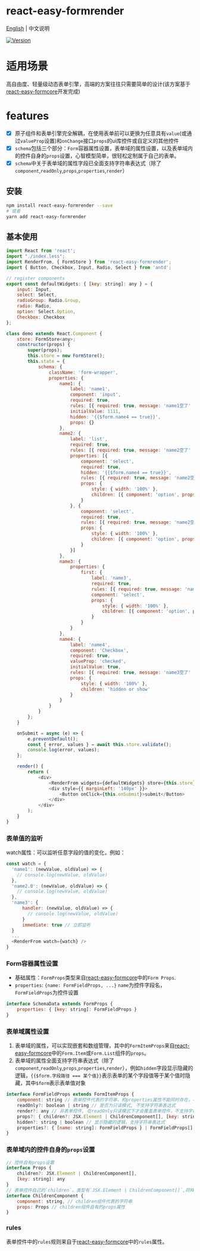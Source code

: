 # react-easy-formrender

[English](./README.md) | 中文说明

[![Version](https://img.shields.io/badge/version-0.2.0-green)](https://www.npmjs.com/package/react-easy-formrender)

# 适用场景

高自由度、轻量级动态表单引擎，高端的方案往往只需要简单的设计(该方案基于[react-easy-formcore](https://github.com/mezhanglei/react-easy-formcore)开发完成)

# features

- [x] 原子组件和表单引擎完全解耦，在使用表单前可以更换为任意具有`value`(或通过`valueProp`设置)和`onChange`接口`props`的ui库控件或自定义的其他控件
- [x] `schema`包括三个部分：`Form`容器属性设置，表单域的属性设置，以及表单域内的控件自身的`props`设置，心智模型简单，很轻松定制属于自己的表单。
- [x] `schema`中关于表单域的属性字段已全面支持字符串表达式（除了`component`,`readOnly`,`props`,`properties`,`render`）

## 安装

```bash
npm install react-easy-formrender --save
# 或者
yarn add react-easy-formrender
```

## 基本使用

```javascript
import React from 'react';
import "./index.less";
import RenderFrom, { FormStore } from 'react-easy-formrender';
import { Button, Checkbox, Input, Radio, Select } from 'antd';

// register components
export const defaultWidgets: { [key: string]: any } = {
    input: Input,
    select: Select,
    radioGroup: Radio.Group,
    radio: Radio,
    option: Select.Option,
    Checkbox: Checkbox
};

class demo extends React.Component {
    store: FormStore<any>;
    constructor(props) {
        super(props);
        this.store = new FormStore();
        this.state = {
            schema: {
                className: 'form-wrapper',
                properties: {
                    name1: {
                        label: 'name1',
                        component: 'input',
                        required: true,
                        rules: [{ required: true, message: 'name1空了' }],
                        initialValue: 1111,
                        hidden: '{{$form.name4 == true}}',
                        props: {}
                    },
                    name2: {
                        label: 'list',
                        required: true,
                        rules: [{ required: true, message: 'name2空了' }],
                        properties: [{
                            component: 'select',
                            required: true,
                            hidden: '{{$form.name4 == true}}',
                            rules: [{ required: true, message: 'name2空了' }],
                            props: {
                                style: { width: '100%' },
                                children: [{ component: 'option', props: { key: 1, value: '1', children: '选项1' } }]
                            }
                        }, {
                            component: 'select',
                            required: true,
                            rules: [{ required: true, message: 'name2空了' }],
                            props: {
                                style: { width: '100%' },
                                children: [{ component: 'option', props: { key: 1, value: '1', children: '选项1' } }]
                            }
                        }]
                    },
                    name3: {
                        properties: {
                            first: {
                                label: 'name3',
                                required: true,
                                rules: [{ required: true, message: 'name2空了' }],
                                component: 'select',
                                props: {
                                    style: { width: '100%' },
                                    children: [{ component: 'option', props: { key: 1, value: '1', children: '选项1' } }]
                                }
                            }
                        }
                    },
                    name4: {
                        label: 'name4',
                        component: 'Checkbox',
                        required: true,
                        valueProp: 'checked',
                        initialValue: true,
                        rules: [{ required: true, message: 'name3空了' }],
                        props: {
                            style: { width: '100%' },
                            children: 'hidden or show'
                        }
                    }
                }
            }
        };
    }

    onSubmit = async (e) => {
        e.preventDefault();
        const { error, values } = await this.store.validate();
        console.log(error, values);
    };

    render() {
        return (
            <div>
                <RenderFrom widgets={defaultWidgets} store={this.store} schema={this.state.schema} />
                <div style={{ marginLeft: '140px' }}>
                    <Button onClick={this.onSubmit}>submit</Button>
                </div>
            </div>
        );
    }
}
```

### 表单值的监听
watch属性：可以监听任意字段的值的变化，例如：
```javascript
const watch = {
  'name1': (newValue, oldValue) => {
    // console.log(newValue, oldValue)
  },
  'name2.0': (newValue, oldValue) => {
    // console.log(newValue, oldValue)
  },
  'name3': {
      handler: (newValue, oldValue) => {
        // console.log(newValue, oldValue)
      }
      immediate: true // 立即监听
  }
  ...
  <RenderFrom watch={watch} />
}
```

### Form容器属性设置
- 基础属性：`FormProps`类型来自[react-easy-formcore](https://github.com/mezhanglei/react-easy-formcore)中的`Form Props`.
- `properties`: `{name: FormFieldProps, ...}` `name`为控件字段名，`FormFieldProps`为控件设置
```javascript
interface SchemaData extends FormProps {
    properties: { [key: string]: FormFieldProps }
}
```

### 表单域属性设置
1. 表单域的属性，可以实现嵌套和数组管理，其中的`FormItemProps`来自[react-easy-formcore](https://github.com/mezhanglei/react-easy-formcore)中的`Form.Item`或`Form.List`组件的`props`。
2. 表单域的属性全面支持字符串表达式（除了`component`,`readOnly`,`props`,`properties`,`render`），例如`hidden`字段显示隐藏的逻辑，`{{$form.字段路径 === 某个值}}`表示表单的某个字段值等于某个值时隐藏，其中`$form`表示表单值对象
```javascript
interface FormFieldProps extends FormItemProps {
    component: string // 表单控件代表的字符串，和properties属性不能同时存在，不支持字符串表达式
    readOnly?: boolean | string // 是否为只读模式, 不支持字符串表达式
    render?: any // 非表单控件, 在readOnly只读模式下才会覆盖表单控件，不支持字符串表达式
    props?: { children?: JSX.Element | ChildrenComponent[], [key: string]: any } // 表单控件自有的props属性, 不支持字符串表达式
    hidden?: string | boolean // 显示隐藏的逻辑，支持字符串表达式
    properties?: { [name: string]: FormFieldProps } | FormFieldProps[] // 嵌套的表单控件 为对象时表示对象嵌套，为数组类型时表示数组集合， 不支持字符串表达式
}
```

### 表单域内的控件自身的`props`设置

```javascript
// 控件自有props设置
interface Props { 
    children?: JSX.Element | ChildrenComponent[],
    [key: string]: any
}
// 表单控件自己的`children`。类型有`JSX.Element | ChildrenComponent[]`,同样支持嵌套
interface ChildrenComponent {
    component: string, // children组件代表的字符串
    props: Props // children组件自有的props属性
}
```

### rules
表单控件中的`rules`规则来自于[react-easy-formcore](https://github.com/mezhanglei/react-easy-formcore)中的`rules`属性。